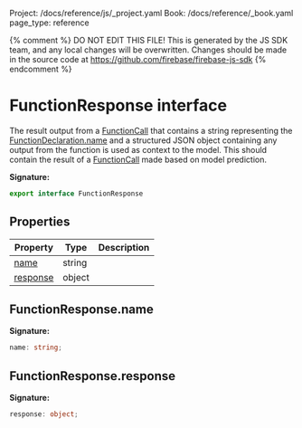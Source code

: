 Project: /docs/reference/js/_project.yaml
Book: /docs/reference/_book.yaml
page_type: reference

{% comment %}
DO NOT EDIT THIS FILE!
This is generated by the JS SDK team, and any local changes will be
overwritten. Changes should be made in the source code at
https://github.com/firebase/firebase-js-sdk
{% endcomment %}

# FunctionResponse interface
The result output from a [FunctionCall](./ai.functioncall.md#functioncall_interface) that contains a string representing the [FunctionDeclaration.name](./ai.functiondeclaration.md#functiondeclarationname) and a structured JSON object containing any output from the function is used as context to the model. This should contain the result of a [FunctionCall](./ai.functioncall.md#functioncall_interface) made based on model prediction.

<b>Signature:</b>

```typescript
export interface FunctionResponse 
```

## Properties

|  Property | Type | Description |
|  --- | --- | --- |
|  [name](./ai.functionresponse.md#functionresponsename) | string |  |
|  [response](./ai.functionresponse.md#functionresponseresponse) | object |  |

## FunctionResponse.name

<b>Signature:</b>

```typescript
name: string;
```

## FunctionResponse.response

<b>Signature:</b>

```typescript
response: object;
```
